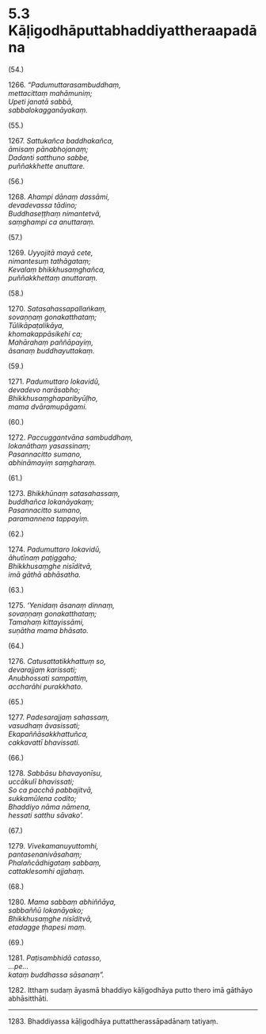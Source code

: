 # 5.3 Kāḷigodhāputtabhaddiyattheraapadāna

(54.)

1266\. _“Padumuttarasambuddhaṃ,_  
_mettacittaṃ mahāmuniṃ;_  
_Upeti janatā sabbā,_  
_sabbalokagganāyakaṃ._  

(55.)

1267\. _Sattukañca baddhakañca,_  
_āmisaṃ pānabhojanaṃ;_  
_Dadanti satthuno sabbe,_  
_puññakkhette anuttare._  

(56.)

1268\. _Ahampi dānaṃ dassāmi,_  
_devadevassa tādino;_  
_Buddhaseṭṭhaṃ nimantetvā,_  
_saṃghampi ca anuttaraṃ._  

(57.)

1269\. _Uyyojitā mayā cete,_  
_nimantesuṃ tathāgataṃ;_  
_Kevalaṃ bhikkhusaṃghañca,_  
_puññakkhettaṃ anuttaraṃ._  

(58.)

1270\. _Satasahassapallaṅkaṃ,_  
_sovaṇṇaṃ gonakatthataṃ;_  
_Tūlikāpaṭalikāya,_  
_khomakappāsikehi ca;_  
_Mahārahaṃ paññāpayiṃ,_  
_āsanaṃ buddhayuttakaṃ._  

(59.)

1271\. _Padumuttaro lokavidū,_  
_devadevo narāsabho;_  
_Bhikkhusaṃghaparibyūḷho,_  
_mama dvāramupāgami._  

(60.)

1272\. _Paccuggantvāna sambuddhaṃ,_  
_lokanāthaṃ yasassinaṃ;_  
_Pasannacitto sumano,_  
_abhināmayiṃ saṃgharaṃ._  

(61.)

1273\. _Bhikkhūnaṃ satasahassaṃ,_  
_buddhañca lokanāyakaṃ;_  
_Pasannacitto sumano,_  
_paramannena tappayiṃ._  

(62.)

1274\. _Padumuttaro lokavidū,_  
_āhutīnaṃ paṭiggaho;_  
_Bhikkhusaṃghe nisīditvā,_  
_imā gāthā abhāsatha._  

(63.)

1275\. _‘Yenidaṃ āsanaṃ dinnaṃ,_  
_sovaṇṇaṃ gonakatthataṃ;_  
_Tamahaṃ kittayissāmi,_  
_suṇātha mama bhāsato._  

(64.)

1276\. _Catusattatikkhattuṃ so,_  
_devarajjaṃ karissati;_  
_Anubhossati sampattiṃ,_  
_accharāhi purakkhato._  

(65.)

1277\. _Padesarajjaṃ sahassaṃ,_  
_vasudhaṃ āvasissati;_  
_Ekapaññāsakkhattuñca,_  
_cakkavattī bhavissati._  

(66.)

1278\. _Sabbāsu bhavayonīsu,_  
_uccākulī bhavissati;_  
_So ca pacchā pabbajitvā,_  
_sukkamūlena codito;_  
_Bhaddiyo nāma nāmena,_  
_hessati satthu sāvako’._  

(67.)

1279\. _Vivekamanuyuttomhi,_  
_pantasenanivāsahaṃ;_  
_Phalañcādhigataṃ sabbaṃ,_  
_cattaklesomhi ajjahaṃ._  

(68.)

1280\. _Mama sabbaṃ abhiññāya,_  
_sabbaññū lokanāyako;_  
_Bhikkhusaṃghe nisīditvā,_  
_etadagge ṭhapesi maṃ._  

(69.)

1281\. _Paṭisambhidā catasso,_  
_…pe…_  
_kataṃ buddhassa sāsanaṃ”._  

1282\. Itthaṃ sudaṃ āyasmā bhaddiyo kāḷigodhāya putto thero imā gāthāyo abhāsitthāti.

---

1283\. Bhaddiyassa kāḷigodhāya puttattherassāpadānaṃ tatiyaṃ.
